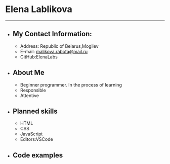 # Elena Lablikova
***************************
* ## My Contact Information:
   + Address: Republic of Belarus,Mogilev
   + E-mail: malikova.rabota@mail.ru
   + GitHub:ElenaLabs
* ## About Me
   + Beginner programmer. In the process of learning
   + Responsible
   + Attentive
* ## Planned skills
   + HTML
   + CSS
   + JavaScript
   + Editors:VSCode
* ## Code examples

